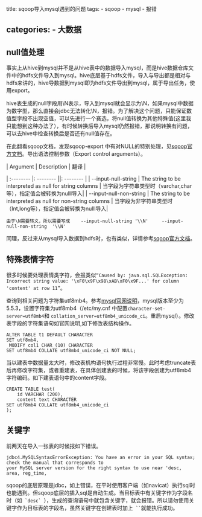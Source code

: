 title: sqoop导入mysql遇到的问题
tags: 
	- sqoop
	- mysql
	- 报错

categories:
	- 大数据
------------





##     null值处理
事实上从hive到mysql并不是从hive表中的数据导入mysql，而是hive数据仓库文件中的hdfs文件导入到mysql。hive底层基于hdfs文件，导入与导出都是相对与hdfs来讲的，hive导数据到mysql即为hdfs文件导出到mysql，属于导出任务，使用export。

hive表生成的null字段用\N表示，导入到mysql就会显示为\N，如果mysql中数据为数字型，那么直接会jdbc无法转化\N，报错。为了解决这个问题，只能保证数值型字段不出现空值，可以先进行一个赛选，将null值转换为其他特殊值(这里我只能想到这种办法了），有时候转换后导入mysql仍然报错，那说明转换有问题，可以去hive中检查转换后是否还有null值存在。

在此翻看sqoop文档，发现sqoop-export 中有对NULL的特别处理，见[sqoop官方文档](http://sqoop.apache.org/docs/1.4.6/SqoopUserGuide.html#_syntax_4)。导出语法控制参数（Export control arguments）。

| Argument      |    Description |  翻译  |

| :-------- |: -------- ||: -------- | 
| --input-null-string <null-string>  | The string to be interpreted as null for string columns | 当字段为字符串类型时（varchar,char等），指定值会被转换为nulll导入|
| --input-null-non-string <null-string>  | The string to be interpreted as null for non-string columns | 当字段为非字符串类型时（Int,long等），指定值会被转换为nulll导入|

```
由于\N需要转义，所以需要写成    --input-null-string '\\N'     --input-null-non-string  '\\N'
```

同理，反过来从mysql导入数据到hdfs时，也有类似，详情参考[sqoop官方文档](http://sqoop.apache.org/docs/1.4.6/SqoopUserGuide.html#_selecting_the_data_to_import)。


##    特殊表情字符
很多时候要处理表情类字符，会报类似`“Caused by: java.sql.SQLException: Incorrect string value: '\xF0\x9F\x98\xAB\xF0\x9F...' for column 'content' at row 11”`。

查询到相关问题为字符集utf8mb4。参考[mysql官网说明](https://dev.mysql.com/doc/refman/5.7/en/charset-unicode-conversion.html)，mysql版本至少为5.5.3，设置字符集为utf8mb4（/etc/my.cnf 中配置`character-set-server=utf8mb4`和 `collation_server=utf8mb4_unicode_ci`。重启mysql）。修改表字段的字符集语句如官网说明,如下修改表结构操作。
```
ALTER TABLE t1 DEFAULT CHARACTER
SET utf8mb4,
 MODIFY col1 CHAR (10) CHARACTER
SET utf8mb4 COLLATE utf8mb4_unicode_ci NOT NULL;
```

当以建表中数据量太大时，修改表机构语句执行过程非常慢。此时考虑truncate表后再修改字符集，或者重建表，在具体创建表的时候，将该字段创建为utf8mb4字符编码。如下建表语句中的content字段。
```
CREATE TABLE test(
    id VARCHAR (200),
    content text CHARACTER
SET utf8mb4 COLLATE utf8mb4_unicode_ci
);
```


##    关键字
前两天在导入一张表的时候报如下错误。
```
jdbc4.MySQLSyntaxErrorException: You have an error in your SQL syntax; check the manual that corresponds to 
your MySQL server version for the right syntax to use near 'desc, area, reg_time,
```
sqoop的底层原理是jdbc，如上错误，在平时使用客户端（如navicat）执行sql时也能遇到。但sqoop底层的插入sql是自动生成。当目标表中有关键字作为字段名时（如```  `desc`  ```），生成的查询语句中就包含关键字，就会报错。所以请勿使用关键字作为目标表的字段名，虽然关键字在创建表时加上```  `` ```就能执行成功。
